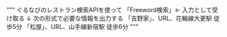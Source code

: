 """
ぐるなびのレストラン検索APIを使って
「Freeword検索」← 入力として受け取る
     ↓
次の形式で必要な情報を出力する
「吉野家」、URL、花輪線大更駅 徒歩5分
「松屋」、URL、山手線新宿駅 徒歩6分
"""
